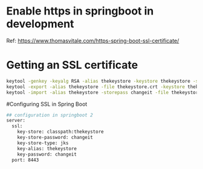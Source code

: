 # Enable https in springboot in development
Ref: https://www.thomasvitale.com/https-spring-boot-ssl-certificate/

# Getting an SSL certificate
```bash
keytool -genkey -keyalg RSA -alias thekeystore -keystore thekeystore -storepass changeit -validity 360 -keysize 2048
keytool -export -alias thekeystore -file thekeystore.crt -keystore thekeystore
keytool -import -alias thekeystore -storepass changeit -file thekeystore.crt -keystore "C:\Program Files\Java\jdk1.8.0_91\jre\lib\security\cacerts"
```

#Configuring SSL in Spring Boot

```bash
## configuration in springboot 2
server:
  ssl:
    key-store: classpath:thekeystore
    key-store-password: changeit
    key-store-type: jks
    key-alias: thekeystore
    key-password: changeit
  port: 8443
```
